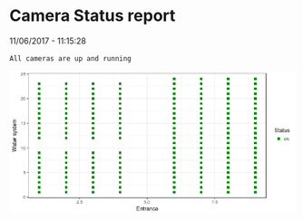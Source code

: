 Camera Status report
================
11/06/2017 - 11:15:28

    All cameras are up and running

![](camreport_files/figure-markdown_github/unnamed-chunk-2-1.png)
